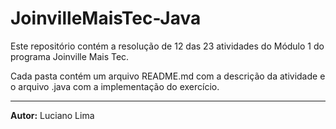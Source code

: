 # JoinvilleMaisTec-Java

Este repositório contém a resolução de 12 das 23 atividades do Módulo 1 do programa Joinville Mais Tec.

Cada pasta contém um arquivo README.md com a descrição da atividade e o arquivo .java com a implementação do exercício.

---
**Autor:** Luciano Lima
